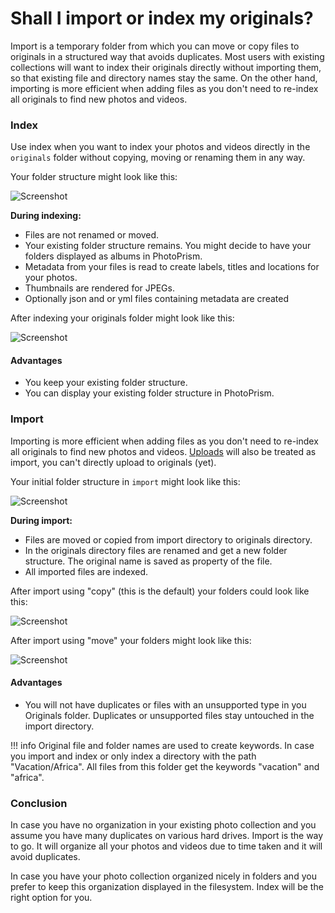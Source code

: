 # Shall I import or index my originals?

Import is a temporary folder from which you can move or copy files to originals in a structured way that avoids duplicates. 
Most users with existing collections will want to index their originals directly without importing them, 
so that existing file and directory names stay the same. On the other hand, 
importing is more efficient when adding files as you don't need to re-index all originals to find new photos and videos.

### Index ###

Use index when you want to index your photos and videos directly in the `originals` folder without copying,
moving or renaming them in any way.

Your folder structure might look like this:

   ![Screenshot](img/before-index.png)
     
**During indexing:**

* Files are not renamed or moved.
* Your existing folder structure remains. You might decide to have your folders displayed as albums in PhotoPrism.
* Metadata from your files is read to create labels, titles and locations for your photos.
* Thumbnails are rendered for JPEGs.
* Optionally json and or yml files containing metadata are created

After indexing your originals folder might look like this:

  ![Screenshot](img/after-index.png)

    

#### Advantages ####

* You keep your existing folder structure.
* You can display your existing folder structure in PhotoPrism.

### Import ###

Importing is more efficient when adding files as you don't need to re-index all originals to find new photos and videos.
[Uploads](upload.md) will also be treated as import, you can't directly upload to originals (yet).

Your initial folder structure in `import` might look like this:

   ![Screenshot](img/before-import.png)
   
**During import:**
 
* Files are moved or copied from import directory to originals directory.
* In the originals directory files are renamed and get a new folder structure. The original name is saved as property of the file.
* All imported files are indexed.

After import using "copy" (this is the default) your folders could look like this:

   ![Screenshot](img/copy-import.png)

After import using "move" your folders might look like this:

   ![Screenshot](img/move-import.png)

#### Advantages ####
* You will not have duplicates or files with an unsupported type in you Originals folder. Duplicates or unsupported files stay untouched in the import directory. 


!!! info
    Original file and folder names are used to create keywords. 
    In case you import and index or only index a directory with the path "Vacation/Africa". All files from this folder get the keywords "vacation" and "africa".


### Conclusion ###
In case you have no organization in your existing photo collection and you assume you have many duplicates on various hard drives.
Import is the way to go. It will organize all your photos and videos due to time taken and it will avoid duplicates.

In case you have your photo collection organized nicely in folders and you prefer to keep this organization displayed in the filesystem. Index will be the right option for you.
